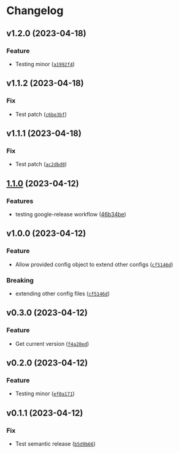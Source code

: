 # Changelog

<!--next-version-placeholder-->

## v1.2.0 (2023-04-18)
### Feature
* Testing minor ([`a1992f4`](https://github.com/khosbayar-sorenson/gh-actions-poetry/commit/a1992f4ffded891788297628bc1b4e794da59892))

## v1.1.2 (2023-04-18)
### Fix
* Test patch ([`c6be3bf`](https://github.com/khosbayar-sorenson/gh-actions-poetry/commit/c6be3bfbad5cc539e2173e9337bb4ca0e6442caf))

## v1.1.1 (2023-04-18)
### Fix
* Test patch ([`ac2dbd9`](https://github.com/khosbayar-sorenson/gh-actions-poetry/commit/ac2dbd989a366c1644fa9ce66b361e6b38dafe15))

## [1.1.0](https://github.com/khosbayar-sorenson/gh-actions-poetry/compare/v1.0.0...v1.1.0) (2023-04-12)


### Features

* testing google-release workflow ([46b34be](https://github.com/khosbayar-sorenson/gh-actions-poetry/commit/46b34bef514f0f487ecd845b206433d76e42278f))

## v1.0.0 (2023-04-12)
### Feature
* Allow provided config object to extend other configs ([`cf5146d`](https://github.com/khosbayar-sorenson/gh-actions-poetry/commit/cf5146de89e3b00e6709df38ad5485eb1397a478))

### Breaking
* extending other config files ([`cf5146d`](https://github.com/khosbayar-sorenson/gh-actions-poetry/commit/cf5146de89e3b00e6709df38ad5485eb1397a478))

## v0.3.0 (2023-04-12)
### Feature
* Get current version ([`f4a20ed`](https://github.com/khosbayar-sorenson/gh-actions-poetry/commit/f4a20ed8f775c6230ee92b341357c1e3df808b3f))

## v0.2.0 (2023-04-12)
### Feature
* Testing minor ([`ef0a171`](https://github.com/khosbayar-sorenson/gh-actions-poetry/commit/ef0a171cb202e259baa6807a0a53a0691c87477e))

## v0.1.1 (2023-04-12)
### Fix
* Test semantic release ([`b5d9b66`](https://github.com/khosbayar-sorenson/gh-actions-poetry/commit/b5d9b66d8d8d700161b044403a0a352aac8fdb2c))
